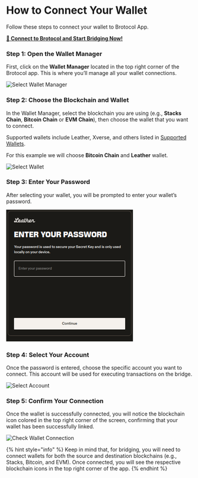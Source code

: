 # How to Connect Your Wallet

Follow these steps to connect your wallet to Brotocol App.

[**🌁 Connect to Brotocol and Start Bridging Now!**](https://brotocol.xyz/bridge/cross-bridge)

### Step 1: Open the Wallet Manager

First, click on the **Wallet Manager** located in the top right corner of the Brotocol app. This is where you’ll manage all your wallet connections.

![Select Wallet Manager](<../.gitbook/assets/Screenshot 2025-04-16 at 11.54.32 AM.png>)

### Step 2: Choose the Blockchain and Wallet

In the Wallet Manager, select the blockchain you are using (e.g., **Stacks Chain**, **Bitcoin Chain** or **EVM Chain**), then choose the wallet that you want to connect.&#x20;

Supported wallets include Leather, Xverse, and others listed in [Supported Wallets](./).

For this example we will choose **Bitcoin Chain** and **Leather** wallet.

![Select Wallet](<../.gitbook/assets/Screenshot 2025-04-16 at 11.58.31 AM.png>)

### Step 3: Enter Your Password

After selecting your wallet, you will be prompted to enter your wallet’s password.

![Enter Password](../.gitbook/assets/connecting-your-wallet/2-introduce-password.png)

### Step 4: Select Your Account

Once the password is entered, choose the specific account you want to connect. This account will be used for executing transactions on the bridge.

![Select Account](<../.gitbook/assets/Screenshot 2025-04-16 at 11.59.41 AM.png>)

### Step 5: Confirm Your Connection

Once the wallet is successfully connected, you will notice the blockchain icon colored in the top right corner of the screen, confirming that your wallet has been successfully linked.

![Check Wallet Connection](<../.gitbook/assets/Screenshot 2025-04-16 at 12.02.24 PM.png>)

{% hint style="info" %}
Keep in mind that, for bridging, you will need to connect wallets for both the source and destination blockchains (e.g., Stacks, Bitcoin, and EVM). Once connected, you will see the respective blockchain icons in the top right corner of the app.
{% endhint %}
